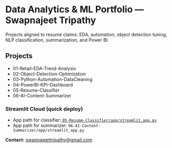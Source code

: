 # Data Analytics & ML Portfolio — Swapnajeet Tripathy

Projects aligned to resume claims: EDA, automation, object detection tuning, NLP classification, summarization, and Power BI.

## Projects
- 01-Retail-EDA-Trend-Analysis
- 02-Object-Detection-Optimization
- 03-Python-Automation-DataCleaning
- 04-PowerBI-KPI-Dashboard
- 05-Resume-Classifier
- 06-AI-Content-Summarizer

### Streamlit Cloud (quick deploy)
- App path for classifier:[ `05-Resume-Classifier/app/streamlit_app.py`](https://data-analytics-portfolio-m26nmxaxhx2qiyht7vnvm6.streamlit.app/)
- App path for summarizer: `06-AI-Content-Summarizer/app/streamlit_app.py`

**Contact:** swapnajeettripathy@gmail.com
